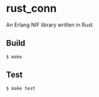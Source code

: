 rust_conn
=====

An Erlang NIF library written in Rust

Build
-----

    $ make

Test
-----

    $ make test
